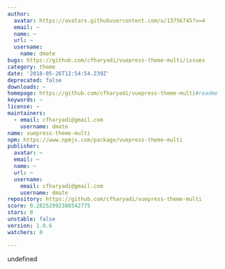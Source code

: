 ```yaml
---
author:
  avatar: https://avatars.githubusercontent.com/u/13756745?v=4
  email: ~
  name: ~
  url: ~
  username:
    name: dmate
bugs: https://github.com/cfharyadi/vuepress-theme-multi/issues
category: theme
date: '2018-05-26T12:54:54.239Z'
deprecated: false
downloads: ~
homepage: https://github.com/cfharyadi/vuepress-theme-multi#readme
keywords: ~
license: ~
maintainers:
  - email: cfharyadi@gmail.com
    username: dmate
name: vuepress-theme-multi
npm: https://www.npmjs.com/package/vuepress-theme-multi
publisher:
  avatar: ~
  email: ~
  name: ~
  url: ~
  username:
    email: cfharyadi@gmail.com
    username: dmate
repository: https://github.com/cfharyadi/vuepress-theme-multi
score: 0.28252992388542775
stars: 0
unstable: false
version: 1.0.6
watchers: 0

---
```


undefined